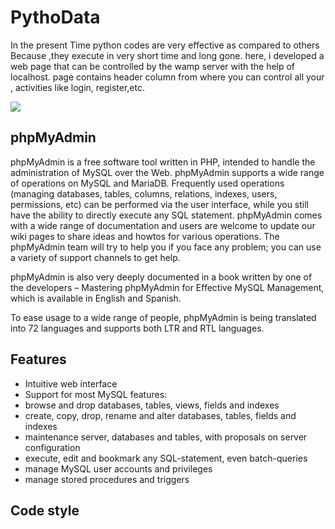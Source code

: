 # PythoData
In the present Time python codes are very effective as compared to others Because ,they execute in very short time and long gone.
here, i  developed a web page that can be controlled by the wamp server with the help of localhost.
page contains header column from where you can control all your ,
activities like login, register,etc. 


<img src="https://lh3.googleusercontent.com/W7xrhYinjGOM1NwVUE4O_4JLG_xhRB2dDtg88sOAnPzy3HYHzMUlvVlxgKSbNeFEWj3s=s162"/>

## phpMyAdmin
phpMyAdmin is a free software tool written in PHP, intended to handle the administration of MySQL over the Web. phpMyAdmin supports a wide range of operations on MySQL and MariaDB. Frequently used operations (managing databases, tables, columns, relations, indexes, users, permissions, etc) can be performed via the user interface, while you still have the ability to directly execute any SQL statement.
phpMyAdmin comes with a wide range of documentation and users are welcome to update our wiki pages to share ideas and howtos for various operations. The phpMyAdmin team will try to help you if you face any problem; you can use a variety of support channels to get help.

phpMyAdmin is also very deeply documented in a book written by one of the developers – Mastering phpMyAdmin for Effective MySQL Management, which is available in English and Spanish.

To ease usage to a wide range of people, phpMyAdmin is being translated into 72 languages and supports both LTR and RTL languages.

## Features
- Intuitive web interface
- Support for most MySQL features:
- browse and drop databases, tables, views, fields and indexes
- create, copy, drop, rename and alter databases, tables, fields and indexes
- maintenance server, databases and tables, with proposals on server configuration
- execute, edit and bookmark any SQL-statement, even batch-queries
- manage MySQL user accounts and privileges
- manage stored procedures and triggers
## Code style

```
```
